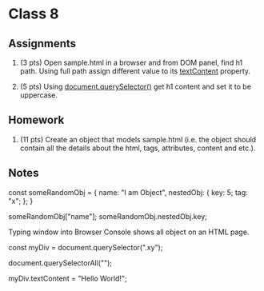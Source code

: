 # Class 8

## Assignments

1. (3 pts) Open sample.html in a browser and from DOM panel, find h1 path. Using full path assign different value to its [textContent](https://developer.mozilla.org/en-US/docs/Web/API/Node/textContent) property.

2. (5 pts) Using [document.querySelector()](https://developer.mozilla.org/en-US/docs/Web/API/Document/querySelector) get h1 content and set it to be uppercase.

## Homework

1. (11 pts) Create an object that models sample.html (i.e. the object should contain all the details about the html, tags, attributes, content and etc.).

## Notes

const someRandomObj = {
  name: "I am Object",
  nestedObj: {
    key: 5;
    tag: "x";
  };
}

someRandomObj["name"];
someRandomObj.nestedObj.key;

Typing window into Browser Console shows all object on an HTML page.

<div class="xy"></div>

const myDiv = document.querySelector(".xy");

document.querySelectorAll("");

myDiv.textContent = "Hello World!";
